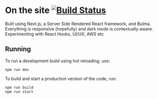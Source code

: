 # On the site [![Build Status](https://travis-ci.com/pandasa123/pandasa123.github.io.svg?branch=master)](https://travis-ci.com/pandasa123/pandasa123.github.io)

Built using Next.js, a Server Side Rendered React framework, and Bulma. 
Everything is responsive (hopefully) and dark mode is contextually aware. Experimenting with React Hooks, UI/UX, AWS etc

## Running

To run a development build using hot reloading, use:

```
npm run dev
```

To build and start a production version of the code, run:

```
npm run build
npm run start
```
